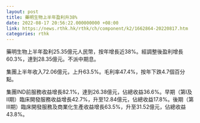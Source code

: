 ```yaml
---
layout: post
title: 藥明生物上半年盈利升38%
date: 2022-08-17 20:56:22.000000000 +08:00
link: https://news.rthk.hk/rthk/ch/component/k2/1662864-20220817.htm
categories: rthk
---
```


藥明生物上半年盈利25.35億元人民幣，按年增長近38%。經調整後盈利增長60.3%，達到28.35億元。不派中期息。

集團上半年收入72.06億元，上升63.5%。毛利率47.4%，按年下跌4.7個百分點。

集團IND前服務收益增長82.1%，達到26.38億元，佔總收益36.6%。早期（第I及II期）臨床開發服務收益增長42.7%，升至12.84億元，佔總收益17.8%。後期（第III期）臨床開發服務及商業化生產收益增長63.5%，升至31.52億元，佔總收益43.8%。
